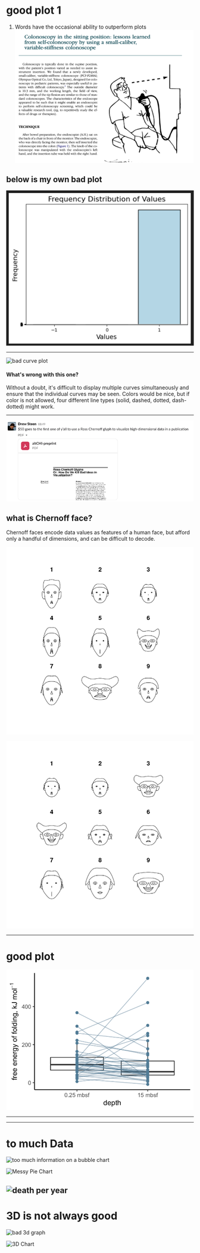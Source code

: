 # good plot 1

1. Words have the occasional ability to outperform plots
![colonoscopy](1234.png)


## below is my own bad plot
![my bad bar plot](123456.png)


---
![bad curve plot](https://www.biostat.wisc.edu/~kbroman/topten_worstgraphs/roeder_fig4.jpg)
#### What's wrong with this one?
Without a doubt, it's difficult to display multiple curves simultaneously and ensure that the individual curves may be seen. Colors would be nice, but if color is not allowed, four different line types (solid, dashed, dotted, dash-dotted) might work.

---
![plot](slack.png)

## what is Chernoff face?
Chernoff faces encode data values as features of a human face, but afford only a handful of dimensions, and can be difficult to decode.


![plot](outpu1t.png)

![plot](output.png)



---

# good plot
![](good_plot.png)


---
---

# to much Data
![too much information on a bubble chart](https://uploads-ssl.webflow.com/61488f4f65be16b5ebbd450b/6216bbbe24466f6c51e69c12_87kXu1UB4eaCyl7vVrrOs0_5yd1aXuNe-HI3fliU-7sLCzYOOB6hDzgQRcQgirS3lingbHROwLEshVy-5R8aNT-GnbtWJhF-fCLqQ7nyHPXcYrpYKStch5HJSzoTD4lLgsf_FWDm.png)

![Messy Pie Chart](https://www.oldstreetsolutions.com/wp-content/uploads/2021/05/Messy-Pie-Chart-1024x712.jpg)

![death per year](https://www.oldstreetsolutions.com/wp-content/uploads/2021/05/Clusterfuck-Chart-1024x653.png)
---

# 3D is not always good
![bad 3d graph](https://uploads-ssl.webflow.com/61488f4f65be16b5ebbd450b/6216bbbf92ee51c3f85f2ebd_x87igA3die1ALqCsHq_vY9fGEhnsPkQMl9sGtMxe8Br9ep2CdPGWTdEgEAfoBCRdfGgDGOJovVay1msABlz6LjLrBn4r61NupkaKq8Kv5K-d6acqs6A0A_QcinAzVlEoXS2UQgKM.png)


![3D Chart](https://www.oldstreetsolutions.com/wp-content/uploads/2021/05/3D-Chart-1024x803.png)